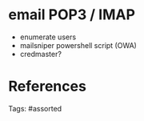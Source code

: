 # email POP3 / IMAP
- enumerate users
- mailsniper powershell script (OWA)
- credmaster?

# References

Tags:
    #assorted


